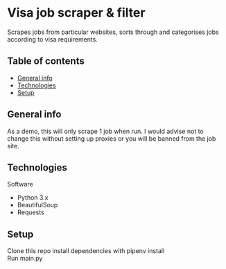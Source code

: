 # Visa job scraper & filter
Scrapes jobs from particular websites, sorts through and categorises jobs according to visa requirements.

## Table of contents
* [General info](#general-info)
* [Technologies](#technologies)
* [Setup](#setup)


<a name="general-info"></a>
## General info 
As a demo, this will only scrape 1 job when run. I would advise not to change this without setting up proxies or you will
be banned from the job site. 
<a name="technologies"></a>
## Technologies
Software
* Python 3.x
* BeautifulSoup
* Requests


<a name="setup"></a>
## Setup
Clone this repo install dependencies with pipenv install <br> 
Run main.py



<a name="sources"></a>



